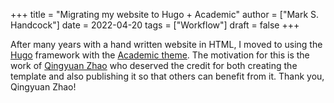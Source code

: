 +++
title = "Migrating my website to Hugo + Academic"
author = ["Mark S. Handcock"]
date = 2022-04-20
tags = ["Workflow"]
draft = false
+++

After many years with a hand written website in HTML, I moved to using the [Hugo](https://gohugo.io/) framework with the 
[Academic theme](https://sourcethemes.com/academic/).
The motivation for this is the work of [Qingyuan Zhao](http://www.statslab.cam.ac.uk/~qz280/post/migrating/) who deserved the credit for both creating the template and also publishing it so that others can benefit from it. Thank you, Qingyuan Zhao!

